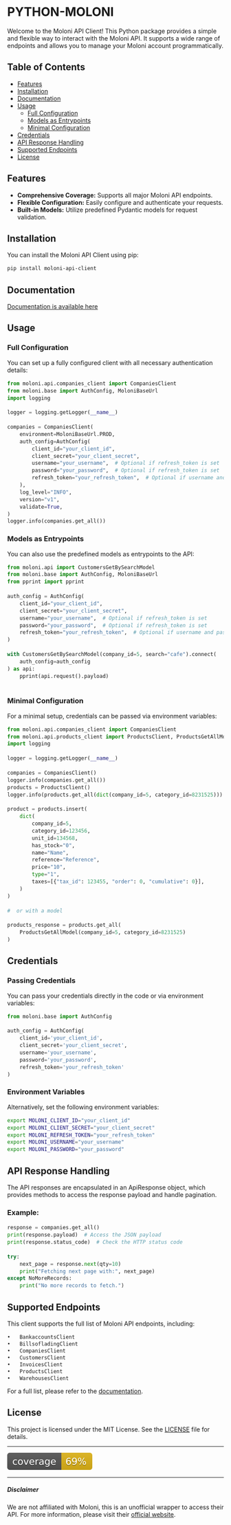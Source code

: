 PYTHON-MOLONI
==============

Welcome to the Moloni API Client! This Python package provides a simple and flexible way to interact with the Moloni API. It supports a wide range of endpoints and allows you to manage your Moloni account programmatically.

## Table of Contents

- [Features](#features)
- [Installation](#installation)
- [Documentation](#documentation)
- [Usage](#usage)
  - [Full Configuration](#full-configuration)
  - [Models as Entrypoints](#models-as-entrypoints)
  - [Minimal Configuration](#minimal-configuration)
- [Credentials](#credentials)
- [API Response Handling](#api-response-handling)
- [Supported Endpoints](#supported-endpoints)
- [License](#license)

## Features

- **Comprehensive Coverage:** Supports all major Moloni API endpoints.
- **Flexible Configuration:** Easily configure and authenticate your requests.
- **Built-in Models:** Utilize predefined Pydantic models for request validation.


## Installation

You can install the Moloni API Client using pip:

```bash
pip install moloni-api-client
```

## Documentation

[Documentation is available here](https://python-moloni.readthedocs.io/en/latest/index.html)

## Usage

### Full Configuration

You can set up a fully configured client with all necessary authentication details:

```python
from moloni.api.companies_client import CompaniesClient
from moloni.base import AuthConfig, MoloniBaseUrl
import logging

logger = logging.getLogger(__name__)

companies = CompaniesClient(
    environment=MoloniBaseUrl.PROD,
    auth_config=AuthConfig(
        client_id="your_client_id",
        client_secret="your_client_secret",
        username="your_username",  # Optional if refresh_token is set
        password="your_password",  # Optional if refresh_token is set
        refresh_token="your_refresh_token",  # Optional if username and password are set
    ),
    log_level="INFO",
    version="v1",
    validate=True,
)
logger.info(companies.get_all())
```

### Models as Entrypoints

You can also use the predefined models as entrypoints to the API:

```python
from moloni.api import CustomersGetBySearchModel
from moloni.base import AuthConfig, MoloniBaseUrl
from pprint import pprint

auth_config = AuthConfig(
    client_id="your_client_id",
    client_secret="your_client_secret",
    username="your_username",  # Optional if refresh_token is set
    password="your_password",  # Optional if refresh_token is set
    refresh_token="your_refresh_token",  # Optional if username and password are set
)

with CustomersGetBySearchModel(company_id=5, search="cafe").connect(
    auth_config=auth_config
) as api:
    pprint(api.request().payload)
    
```


### Minimal Configuration

For a minimal setup, credentials can be passed via environment variables:

```python
from moloni.api.companies_client import CompaniesClient
from moloni.api.products_client import ProductsClient, ProductsGetAllModel
import logging 

logger = logging.getLogger(__name__)

companies = CompaniesClient()
logger.info(companies.get_all())
products = ProductsClient()
logger.info(products.get_all(dict(company_id=5, category_id=8231525)))

product = products.insert(
    dict(
        company_id=5,
        category_id=123456,
        unit_id=134568,
        has_stock="0",
        name="Name",
        reference="Reference",
        price="10",
        type="1",
        taxes=[{"tax_id": 123455, "order": 0, "cumulative": 0}],
    )
)

#  or with a model

products_response = products.get_all(
    ProductsGetAllModel(company_id=5, category_id=8231525)
)
```

## Credentials

### Passing Credentials

You can pass your credentials directly in the code or via environment variables:

```python
from moloni.base import AuthConfig

auth_config = AuthConfig(
    client_id='your_client_id',
    client_secret='your_client_secret',
    username='your_username',
    password='your_password',
    refresh_token='your_refresh_token'
)
```

### Environment Variables

Alternatively, set the following environment variables:

```bash
export MOLONI_CLIENT_ID="your_client_id"
export MOLONI_CLIENT_SECRET="your_client_secret"
export MOLONI_REFRESH_TOKEN="your_refresh_token"
export MOLONI_USERNAME="your_username"
export MOLONI_PASSWORD="your_password"
```

## API Response Handling

The API responses are encapsulated in an ApiResponse object, which provides methods to access the response payload and handle pagination.

### Example:

```python
response = companies.get_all()
print(response.payload)  # Access the JSON payload
print(response.status_code)  # Check the HTTP status code

try:
    next_page = response.next(qty=10)
    print("Fetching next page with:", next_page)
except NoMoreRecords:
    print("No more records to fetch.")
```

## Supported Endpoints

This client supports the full list of Moloni API endpoints, including:

	•	BankaccountsClient
	•	BillsofladingClient
	•	CompaniesClient
	•	CustomersClient
	•	InvoicesClient
	•	ProductsClient
	•	WarehousesClient

For a full list, please refer to the [documentation](https://python-moloni.readthedocs.io/en/latest/index.html).

## License

This project is licensed under the MIT License. See the [LICENSE](LICENSE) file for details.

-------

[![Coverage](./coverage.svg)](./coverage.svg)

-------

##### Disclaimer

We are not affiliated with Moloni, this is an unofficial wrapper to access their API. For more information, please visit their [official website](https://www.moloni.pt/).
